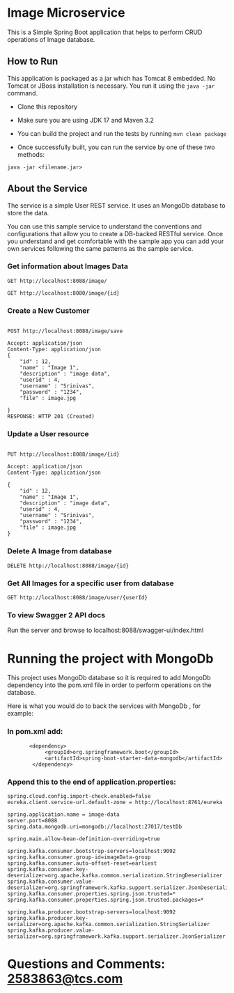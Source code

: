 

# Image Microservice

 

This is a Simple Spring Boot application that helps to perform CRUD operations of Image database.

 

## How to Run

This application is packaged as a jar which has Tomcat 8 embedded. No Tomcat or JBoss installation is necessary. You run it using the ```java -jar``` command.

 

* Clone this repository

* Make sure you are using JDK 17 and Maven 3.2

* You can build the project and run the tests by running ```mvn clean package```

* Once successfully built, you can run the service by one of these two methods:

```
java -jar <filename.jar>

```

 

## About the Service

 

The service is a simple User REST service. It uses an MongoDb database to store the data.  

You can use this sample service to understand the conventions and configurations that allow you to create a DB-backed RESTful service. Once you understand and get comfortable with the sample app you can add your own services following the same patterns as the sample service.


### Get information about Images Data 

```
GET http://localhost:8088/image/

GET http://localhost:8080/image/{id}

```

 

### Create a New Customer

```

POST http://localhost:8088/image/save

Accept: application/json
Content-Type: application/json
{
    "id" : 12,
    "name" : "Image 1",
    "description" : "image data",
    "userid" : 4,
    "username" : "Srinivas",
    "password" : "1234",
    "file" : image.jpg

}
RESPONSE: HTTP 201 (Created)
```
### Update a User resource

```

PUT http://localhost:8088/image/{id}

Accept: application/json
Content-Type: application/json

{
    "id" : 12,
    "name" : "Image 1",
    "description" : "image data",
    "userid" : 4,
    "username" : "Srinivas",
    "password" : "1234",
    "file" : image.jpg
}

```

### Delete A Image from database 

```
DELETE http://localhost:8088/image/{id}

```

### Get All Images for a specific user from database 

```
GET http://localhost:8088/image/user/{userId}

```


### To view Swagger 2 API docs



Run the server and browse to localhost:8088/swagger-ui/index.html

 

# Running the project with MongoDb

 

This project uses MongoDb database so it is required to add MongoDb dependency into the pom.xml file in order to perform operations on the database.

Here is what you would do to back the services with MongoDb , for example:

 

### In pom.xml add:

 

```
       <dependency>
			<groupId>org.springframework.boot</groupId>
			<artifactId>spring-boot-starter-data-mongodb</artifactId>
		</dependency>

```

 

### Append this to the end of application.properties:

 

```
spring.cloud.config.import-check.enabled=false
eureka.client.service-url.default-zone = http://localhost:8761/eureka

spring.application.name = image-data
server.port=8088
spring.data.mongodb.uri=mongodb://localhost:27017/testDb

spring.main.allow-bean-definition-overriding=true

spring.kafka.consumer.bootstrap-servers=localhost:9092
spring.kafka.consumer.group-id=imageData-group
spring.kafka.consumer.auto-offset-reset=earliest
spring.kafka.consumer.key-deserializer=org.apache.kafka.common.serialization.StringDeserializer
spring.kafka.consumer.value-deserializer=org.springframework.kafka.support.serializer.JsonDeserializer
spring.kafka.consumer.properties.spring.json.trusted=*
spring.kafka.consumer.properties.spring.json.trusted.packages=*

spring.kafka.producer.bootstrap-servers=localhost:9092
spring.kafka.producer.key-serializer=org.apache.kafka.common.serialization.StringSerializer
spring.kafka.producer.value-serializer=org.springframework.kafka.support.serializer.JsonSerializer
```

 


 

# Questions and Comments: 2583863@tcs.com
